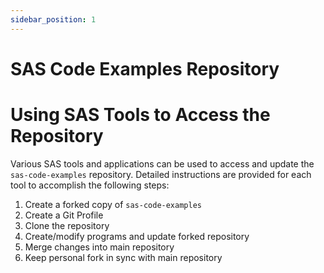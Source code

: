 ```yaml
---
sidebar_position: 1
---
```

# SAS Code Examples Repository
# Using SAS Tools to Access the Repository
Various SAS tools and applications can be used to access and update the `sas-code-examples` repository. Detailed instructions are provided for each tool to accomplish the following steps:
1. Create a forked copy of `sas-code-examples`
2. Create a Git Profile
3. Clone the repository
4. Create/modify programs and update forked repository
5. Merge changes into main repository
6. Keep personal fork in sync with main repository
